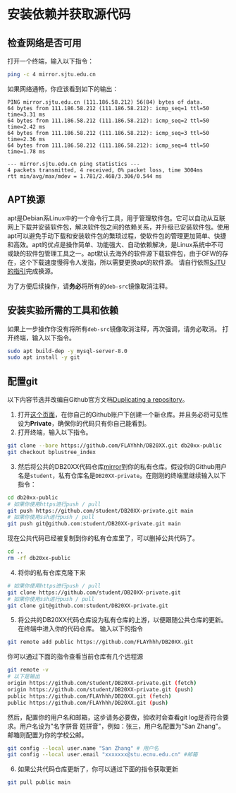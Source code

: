 # 安装依赖并获取源代码

## 检查网络是否可用

打开一个终端，输入以下指令：

```bash
ping -c 4 mirror.sjtu.edu.cn
```
如果网络通畅，你应该看到如下的输出：

```
PING mirror.sjtu.edu.cn (111.186.58.212) 56(84) bytes of data.
64 bytes from 111.186.58.212 (111.186.58.212): icmp_seq=1 ttl=50 time=3.31 ms
64 bytes from 111.186.58.212 (111.186.58.212): icmp_seq=2 ttl=50 time=2.42 ms
64 bytes from 111.186.58.212 (111.186.58.212): icmp_seq=3 ttl=50 time=2.36 ms
64 bytes from 111.186.58.212 (111.186.58.212): icmp_seq=4 ttl=50 time=1.78 ms

--- mirror.sjtu.edu.cn ping statistics ---
4 packets transmitted, 4 received, 0% packet loss, time 3004ms
rtt min/avg/max/mdev = 1.781/2.468/3.306/0.544 ms
```

## APT换源

apt是Debian系Linux中的一个命令行工具，用于管理软件包。它可以自动从互联网上下载并安装软件包，解决软件包之间的依赖关系，并升级已安装软件包。使用apt可以避免手动下载和安装软件包的繁琐过程，使软件包的管理更加简单、快捷和高效。apt的优点是操作简单、功能强大、自动依赖解决，是Linux系统中不可或缺的软件包管理工具之一。apt默认去海外的软件源下载软件包，由于GFW的存在，这个下载速度慢得令人发指，所以需要更换apt的软件源。
请自行依照[SJTU的指引](https://mirror.sjtu.edu.cn/docs/ubuntu)完成换源。

为了方便后续操作，请**务必**将所有的`deb-src`镜像取消注释。

## 安装实验所需的工具和依赖

如果上一步操作你没有将所有`deb-src`镜像取消注释，再次强调，请务必取消。
打开终端，输入以下指令。
```bash
sudo apt build-dep -y mysql-server-8.0
sudo apt install -y git
```

## 配置git
以下内容节选并改编自Github官方文档[Duplicating a repository](https://docs.github.com/en/repositories/creating-and-managing-repositories/duplicating-a-repository)。

1. 打开[这个页面](https://github.com/new)，在你自己的Github账户下创建一个新仓库。并且务必将可见性设为**Private**，确保你的代码只有你自己能看到。
2. 打开终端，输入以下指令。
```bash
git clone --bare https://github.com/FLAYhhh/DB20XX.git db20xx-public
git checkout bplustree_index
```
3. 然后将公共的DB20XX代码仓库[mirror](https://git-scm.com/docs/git-push#Documentation/git-push.txt---mirror)到你的私有仓库。假设你的Github用户名是`student`，私有仓库名是`DB20XX-private`。在刚刚的终端里继续输入以下指令：
```bash
cd db20xx-public
# 如果你使用https进行push / pull
git push https://github.com/student/DB20XX-private.git main
# 如果你使用ssh进行push / pull
git push git@github.com:student/DB20XX-private.git main
```
现在公共代码已经被复制到你的私有仓库里了，可以删掉公共代码了。
```bash
cd ..
rm -rf db20xx-public
```
4. 将你的私有仓库克隆下来
```bash
# 如果你使用https进行push / pull
git clone https://github.com/student/DB20XX-private.git
# 如果你使用ssh进行push / pull
git clone git@github.com:student/DB20XX-private.git
```

5. 将公共的DB20XX代码仓库设为私有仓库的上游，以便跟随公共仓库的更新。
在终端中进入你的代码仓库。
输入以下的指令
```bash
git remote add public https://github.com/FLAYhhh/DB20XX.git
```
你可以通过下面的指令查看当前仓库有几个远程源
```bash
git remote -v
# 以下是输出
origin https://github.com/student/DB20XX-private.git (fetch)
origin https://github.com/student/DB20XX-private.git (push)
public https://github.com/FLAYhhh/DB20XX.git (fetch)
public https://github.com/FLAYhhh/DB20XX.git (push)
```
然后，配置你的用户名和邮箱，这步请务必要做，验收时会查看git log是否符合要求。用户名设为"名字拼音 姓拼音"，例如：张三，用户名配置为"San Zhang"。邮箱则配置为你的学校公邮。
```bash
git config --local user.name "San Zhang" # 用户名
git config --local user.email "xxxxxxx@stu.ecnu.edu.cn" #邮箱
```

6. 如果公共代码仓库更新了，你可以通过下面的指令获取更新
```bash
git pull public main
```
